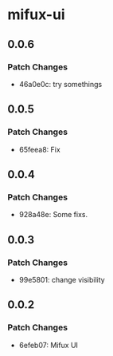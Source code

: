 # mifux-ui

## 0.0.6

### Patch Changes

- 46a0e0c: try somethings

## 0.0.5

### Patch Changes

- 65feea8: Fix

## 0.0.4

### Patch Changes

- 928a48e: Some fixs.

## 0.0.3

### Patch Changes

- 99e5801: change visibility

## 0.0.2

### Patch Changes

- 6efeb07: Mifux UI

